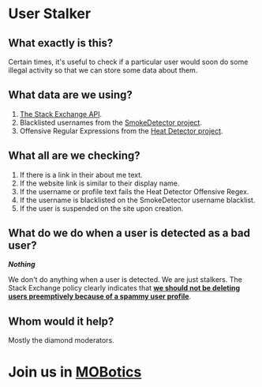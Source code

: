 # User Stalker 

## What exactly is this?

Certain times, it's useful to check if a particular user would soon do some illegal activity so that we can store some data about them. 

## What data are we using?

1. [The Stack Exchange API](http://api.stackexchange.com).
2. Blacklisted usernames from the [SmokeDetector project](https://charcoal-se.org/#whats-smokey). 
3. Offensive Regular Expressions from the [Heat Detector project](https://stackapps.com/questions/7001/heat-detector-analysing-comments-to-find-heat). 

## What all are we checking?

1. If there is a link in their about me text. 
2. If the website link is similar to their display name. 
3. If the username or profile text fails the Heat Detector Offensive Regex. 
4. If the username is blacklisted on the SmokeDetector username blacklist. 
5. If the user is suspended on the site upon creation. 

## What do we do when a user is detected as a bad user? 

***Nothing***

We don't do anything when a user is detected. We are just stalkers. The Stack Exchange policy clearly indicates that [**we should not be deleting users preemptively because of a spammy user profile**](https://meta.stackexchange.com/questions/297993/what-is-the-policy-on-destroying-users-with-very-spammy-profiles-but-have-not-po).

## Whom would it help?

Mostly the diamond moderators.

# Join us in [MOBotics](https://chat.stackexchange.com/rooms/59667/mobotics) 